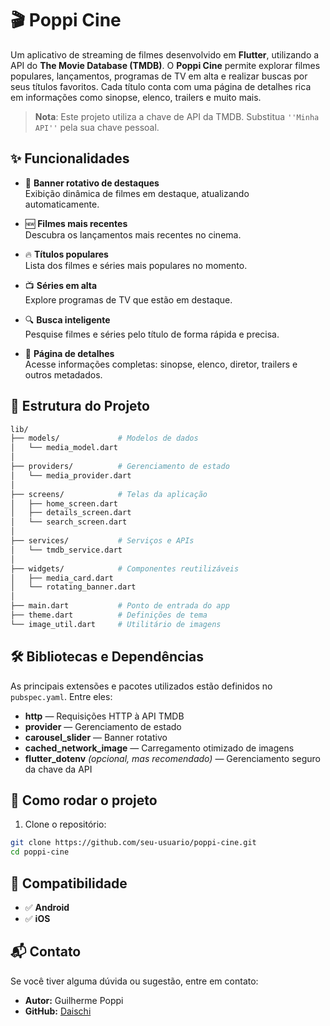 # 🎬 **Poppi Cine**

Um aplicativo de streaming de filmes desenvolvido em **Flutter**, utilizando a API do **The Movie Database (TMDB)**. O **Poppi Cine** permite explorar filmes populares, lançamentos, programas de TV em alta e realizar buscas por seus títulos favoritos. Cada título conta com uma página de detalhes rica em informações como sinopse, elenco, trailers e muito mais.

> **Nota**: Este projeto utiliza a chave de API da TMDB. Substitua `''Minha API''` pela sua chave pessoal.

## ✨ Funcionalidades

- 🎥 **Banner rotativo de destaques**  
  Exibição dinâmica de filmes em destaque, atualizando automaticamente.

- 🆕 **Filmes mais recentes**  
  Descubra os lançamentos mais recentes no cinema.

- 🔥 **Títulos populares**  
  Lista dos filmes e séries mais populares no momento.

- 📺 **Séries em alta**  
  Explore programas de TV que estão em destaque.

- 🔍 **Busca inteligente**  
  Pesquise filmes e séries pelo título de forma rápida e precisa.

- 📝 **Página de detalhes**  
  Acesse informações completas: sinopse, elenco, diretor, trailers e outros metadados.

## 📂 Estrutura do Projeto

```bash
lib/
├── models/             # Modelos de dados
│   └── media_model.dart
│
├── providers/          # Gerenciamento de estado
│   └── media_provider.dart
│
├── screens/            # Telas da aplicação
│   ├── home_screen.dart
│   ├── details_screen.dart
│   └── search_screen.dart
│
├── services/           # Serviços e APIs
│   └── tmdb_service.dart
│
├── widgets/            # Componentes reutilizáveis
│   ├── media_card.dart
│   └── rotating_banner.dart
│
├── main.dart           # Ponto de entrada do app
├── theme.dart          # Definições de tema
└── image_util.dart     # Utilitário de imagens
```

## 🛠️ Bibliotecas e Dependências

As principais extensões e pacotes utilizados estão definidos no `pubspec.yaml`. Entre eles:

- **http** — Requisições HTTP à API TMDB
- **provider** — Gerenciamento de estado
- **carousel_slider** — Banner rotativo
- **cached_network_image** — Carregamento otimizado de imagens
- **flutter_dotenv** _(opcional, mas recomendado)_ — Gerenciamento seguro da chave da API

## 🚀 Como rodar o projeto

1. Clone o repositório:

```bash
git clone https://github.com/seu-usuario/poppi-cine.git
cd poppi-cine
```

## 📱 Compatibilidade

- ✅ **Android**
- ✅ **iOS**

## 📬 Contato

Se você tiver alguma dúvida ou sugestão, entre em contato:

- **Autor:** Guilherme Poppi
- **GitHub:** [Daischi](https://github.com/Daischi)
